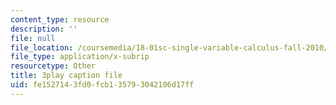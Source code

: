 ```yaml
---
content_type: resource
description: ''
file: null
file_location: /coursemedia/18-01sc-single-variable-calculus-fall-2010/fe1527143fd0fcb135793042106d17ff_er_tQOBgo-I.srt
file_type: application/x-subrip
resourcetype: Other
title: 3play caption file
uid: fe152714-3fd0-fcb1-3579-3042106d17ff
---
```

